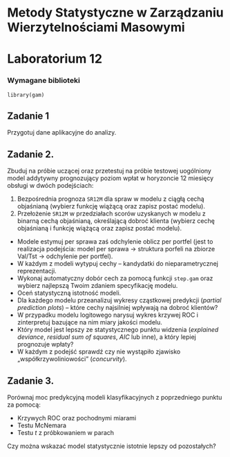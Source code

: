 
# Metody Statystyczne w Zarządzaniu Wierzytelnościami Masowymi
# Laboratorium 12



### Wymagane biblioteki 

```
library(gam)
```

## Zadanie 1

Przygotuj dane aplikacyjne do analizy.

## Zadanie 2. 

Zbuduj na próbie uczącej oraz przetestuj na próbie testowej uogólniony model addytywny prognozujący poziom wpłat w horyzoncie 12 miesięcy obsługi w dwóch podejściach:

  1. Bezpośrednia prognoza `SR12M` dla spraw w modelu z ciągłą cechą objaśnianą (wybierz funkcję wiążącą oraz zapisz postać modelu).
  2. Przełożenie `SR12M` w przedziałach scorów uzyskanych w modelu z binarną cechą objaśnianą, określającą dobroć klienta (wybierz cechę objaśnianą i funkcję wiążącą oraz zapisz postać modelu).

* Modele estymuj per sprawa zaś odchylenie oblicz per portfel (jest to realizacja podejścia: model per sprawa &rarr; struktura porfeli na zbiorze Val/Tst &rarr; odchylenie per portfel).
* W każdym z modeli wytypuj cechy &ndash; kandydatki do nieparametrycznej reprezentacji.
* Wykonaj automatyczny dobór cech za pomocą funkcji `step.gam`  oraz wybierz najlepszą Twoim zdaniem specyfikację modelu.
* Oceń statystyczną istotność modeli.
* Dla każdego modelu przeanalizuj wykresy cząstkowej predykcji (*partial prediction plots*) – które cechy najsilniej wpływają na dobroć klientów?
* W przypadku modelu logitowego narysuj wykres krzywej ROC i zinterpretuj bazujące na nim miary jakości modelu. 
* Który model jest lepszy ze statystycznego punktu widzenia (*explained deviance*, *residual sum of squares*, *AIC* lub inne), a który lepiej prognozuje wpłaty?
* W każdym z podejść sprawdź czy nie wystąpiło zjawisko „współkrzywoliniowości” (*concurvity*).

## Zadanie 3. 

Porównaj moc predykcyjną modeli klasyfikacyjnych z poprzedniego punktu za pomocą:
* Krzywych ROC oraz pochodnymi miarami 
* Testu McNemara
* Testu *t* z próbkowaniem w parach

Czy można wskazać model statystycznie istotnie lepszy od pozostałych?
